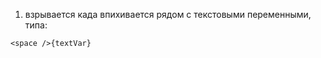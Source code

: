1) взрывается када <space /> впихивается рядом с текстовыми переменными, типа:
```
<space />{textVar}
```
